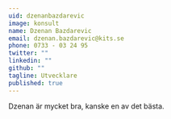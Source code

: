 ```yaml
---
uid: dzenanbazdarevic
image: konsult
name: Dzenan Bazdarevic
email: dzenan.bazdarevic@kits.se
phone: 0733 - 03 24 95
twitter: ""
linkedin: ""
github: ""
tagline: Utvecklare
published: true
---
```


Dzenan är mycket bra, kanske en av det bästa.
